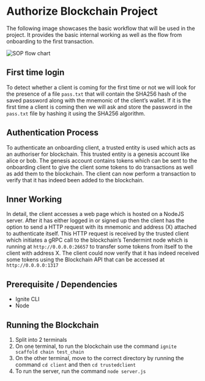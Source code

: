 # Authorize Blockchain Project

The following image showcases the basic workflow that will be used in the project. It provides the basic internal working as well as the flow from onboarding to the first transaction.

![SOP flow chart](https://github.com/Darsuu/Authorize_Blockchain/assets/81075125/1e055456-cc34-4309-827b-248fa42e9697)

## First time login
To detect whether a client is coming for the first time or not we will look for the presence of a file `pass.txt` that will contain the SHA256 hash of the saved password along with the mnemonic of the client’s
wallet. If it is the first time a client is coming then we will ask and store the password in the `pass.txt` file by hashing it using the SHA256 algorithm.

## Authentication Process
To authenticate an onboarding client, a trusted entity is used which acts as an authoriser for blockchain. This trusted entity is a genesis account like alice or bob. The genesis account contains tokens which can be sent to the onboarding client to give the client some tokens to do transactions as well as add them to the blockchain.
The client can now perform a transaction to verify that it has indeed been added to the blockchain.

## Inner Working
In detail, the client accesses a web page which is hosted on a NodeJS server. After it has either logged in or signed up then the client has the option to send a HTTP request with its mnemonic and address (X) attached to authenticate itself. This HTTP request is received by the trusted client which initiates a gRPC call to the blockchain’s Tendermint node which is running at `http://0.0.0.0:26657` to transfer some tokens from itself to the client with address X. The client could now verify that it has indeed received some tokens using the Blockchain API that can be accessed at `http://0.0.0.0:1317`

## Prerequisite / Dependencies
- Ignite CLI
- Node

## Running the Blockchain
1. Split into 2 terminals
2. On one terminal, to run the blockchain use the command `ignite scaffold chain test_chain`
3. On the other terminal, move to the correct directory by running the command `cd client` and then `cd trustedclient`
4. To run the server, run the command `node server.js`

